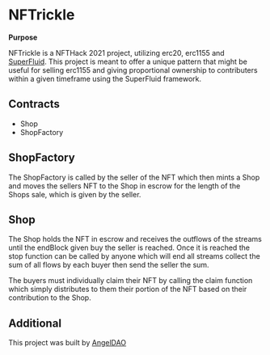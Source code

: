 # NFTrickle

**Purpose**

NFTrickle is a NFTHack 2021 project, utilizing erc20, erc1155 and [SuperFluid](https://docs.superfluid.finance/superfluid/). This project is meant to offer a unique pattern that might be useful for selling erc1155 and giving proportional ownership to contributers within a given timeframe using the SuperFluid framework.

## Contracts

- Shop
- ShopFactory

## ShopFactory

The ShopFactory is called by the seller of the NFT which then mints a Shop and moves the sellers NFT to the Shop in escrow for the length of the Shops sale, which is given by the seller.

## Shop

The Shop holds the NFT in escrow and receives the outflows of the streams until the endBlock given buy the seller is reached. Once it is reached the stop function can be called by anyone which will end all streams collect the sum of all flows by each buyer then send the seller the sum.

The buyers must individually claim their NFT by calling the claim function which simply distributes to them their portion of the NFT based on their contribution to the Shop.

## Additional

This project was built by [AngelDAO](https://www.angeldao.org)
